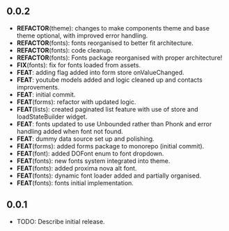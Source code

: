 ## 0.0.2

 - **REFACTOR**(theme): changes to make components theme and base theme optional, with improved error handling.
 - **REFACTOR**(fonts): fonts reorganised to better fit architecture.
 - **REFACTOR**(fonts): code cleanup.
 - **REFACTOR**(fonts): Fonts package reorganised with proper architecture!
 - **FIX**(fonts): fix for fonts loaded from assets.
 - **FEAT**: adding flag added into form store onValueChanged.
 - **FEAT**: youtube models added and logic cleaned up and contacts improvements.
 - **FEAT**: initial commit.
 - **FEAT**(forms): refactor with updated logic.
 - **FEAT**(lists): created paginated list feature with use of store and loadStateBuilder widget.
 - **FEAT**: fonts updated to use Unbounded rather than Phonk and error handling added when font not found.
 - **FEAT**: dummy data source set up and polishing.
 - **FEAT**(forms): added forms package to monorepo (initial commit).
 - **FEAT**(font): added DOFont enum to font dropdown.
 - **FEAT**(fonts): new fonts system integrated into theme.
 - **FEAT**(fonts): added proxima nova alt font.
 - **FEAT**(fonts): dynamic font loader added and partially organised.
 - **FEAT**(fonts): fonts initial implementation.

## 0.0.1

* TODO: Describe initial release.
